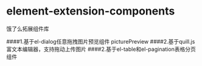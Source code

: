 # element-extension-components
饿了么拓展组件库

####1.基于el-dialog任意拖拽图片预览组件 picturePreview
####2.基于quill.js富文本编辑器，支持拖动上传图片
####2.基于el-table和el-pagination表格分页组件
